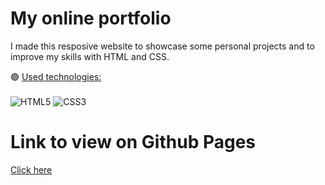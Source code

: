 # My online portfolio

I made this resposive website to showcase some personal projects and to improve my skills with HTML and CSS.

:purple_circle: [Used technologies:](#used-tecnologies)
<br>
<br>
![HTML5](https://img.shields.io/badge/HTML5-E34F26?style=for-the-badge&logo=html5&logoColor=white)
![CSS3](https://img.shields.io/badge/CSS3-1572B6?style=for-the-badge&logo=css3&logoColor=white)

# Link to view on Github Pages  
<a href='https://nicolassykes19.github.io/article_website/'>Click here</a>
